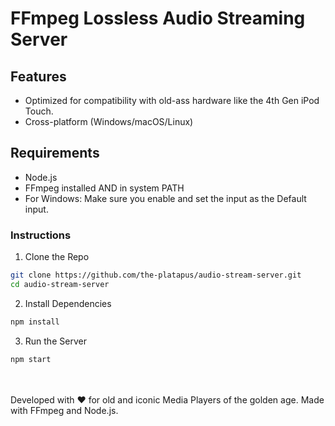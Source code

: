 # FFmpeg Lossless Audio Streaming Server


## Features

- Optimized for compatibility with old-ass hardware like the 4th Gen iPod Touch.
- Cross-platform (Windows/macOS/Linux)

## Requirements

- Node.js
- FFmpeg installed AND in system PATH
- For Windows: Make sure you enable and set the input as the Default input.


### Instructions

1. Clone the Repo
```bash
git clone https://github.com/the-platapus/audio-stream-server.git
cd audio-stream-server
```
2. Install Dependencies
```bash
npm install
```
3. Run the Server
```bash
npm start
```

<br><br>
Developed with ❤️ for old and iconic Media Players of the golden age. Made with FFmpeg and Node.js.